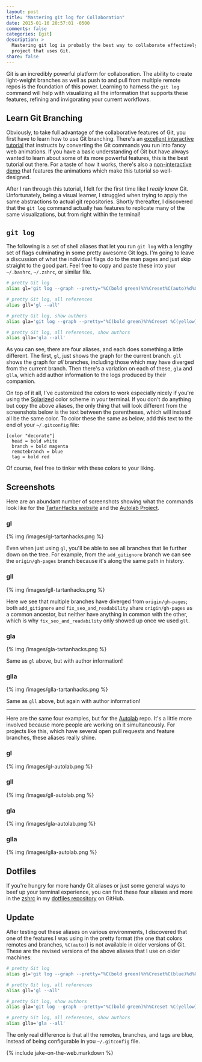 ```yaml
---
layout: post
title: "Mastering git log for Collaboration"
date: 2015-01-16 20:57:01 -0500
comments: false
categories: [git]
description: >
  Mastering git log is probably the best way to collaborate effectively on a
  project that uses Git.
share: false
---
```


Git is an incredibly powerful platform for collaboration. The ability to create
light-weight branches as well as push to and pull from multiple remote repos is
the foundation of this power. Learning to harness the `git log` command will
help with visualizing all the information that supports these features, refining
and invigorating your current workflows.

<!-- more -->

## Learn Git Branching

Obviously, to take full advantage of the collaborative features of Git, you
first have to learn how to use Git branching. There's an [excellent interactive
tutorial][learnGitBranching] that instructs by converting the Git commands you
run into fancy web animations. If you have a basic understanding of Git but have
always wanted to learn about some of its more powerful features, this is the
best tutorial out there. For a taste of how it works, there's also a
[non-interactive demo][demo] that features the animations which make this
tutorial so well-designed.

After I ran through this tutorial, I felt for the first time like I _really_
knew Git. Unfortunately, being a visual learner, I struggled when trying to
apply the same abstractions to actual git repositories. Shortly thereafter, I
discovered that the `git log` command actually has features to replicate many of
the same visualizations, but from right within the terminal!

## `git log`

The following is a set of shell aliases that let you run `git log` with a
lengthy set of flags culminating in some pretty awesome Git logs. I'm going to
leave a discussion of what the individual flags do to the man pages and just
skip straight to the good part. Feel free to copy and paste these into your
`~/.bashrc`, `~/.zshrc`, or similar file.

```bash pretty git log aliases
# pretty Git log
alias gl='git log --graph --pretty="%C(bold green)%h%Creset%C(auto)%d%Creset %s"'

# pretty Git log, all references
alias gll='gl --all'

# pretty Git log, show authors
alias gla='git log --graph --pretty="%C(bold green)%h%Creset %C(yellow)%an%Creset%C(auto)%d%Creset %s"'

# pretty Git log, all references, show authors
alias glla='gla --all'
```

As you can see, there are four aliases, and each does something a little
different. The first, `gl`, just shows the graph for the current branch. `gll`
shows the graph for _all_ branches, including those which may have diverged from
the current branch. Then there's a variation on each of these, `gla` and
`glla`, which add author information to the logs produced by their
companion.

On top of it all, I've customized the colors to work especially nicely if you're
using the [Solarized][solarized] color scheme in your terminal. If you don't do
anything but copy the above aliases, the only thing that will look different
from the screenshots below is the text between the parentheses, which will
instead all be the same color. To color these the same as below, add this text to
the end of your `~/.gitconfig` file:

```plain Global Git configuration settings
[color "decorate"]
  head = bold white
  branch = bold magenta
  remotebranch = blue
  tag = bold red
```

Of course, feel free to tinker with these colors to your liking.

## Screenshots

Here are an abundant number of screenshots showing what the commands look like
for the [TartanHacks website][tartanhacks] and the [Autolab Project][autolab].

### gl

{% img /images/gl-tartanhacks.png %}

Even when just using `gl`, you'll be able to see all branches that lie further
down on the tree. For example, from the `add_gitignore` branch we can see the
`origin/gh-pages` branch because it's along the same path in history.

### gll

{% img /images/gll-tartanhacks.png %}

Here we see that multiple branches have diverged from `origin/gh-pages`; both
`add_gitignore` and `fix_seo_and_readability` share `origin/gh-pages` as a
common ancestor, but neither have anything in common with the other, which is
why `fix_seo_and_readability` only showed up once we used `gll`.

### gla

{% img /images/gla-tartanhacks.png %}

Same as `gl` above, but with author information!

### glla

{% img /images/glla-tartanhacks.png %}

Same as `gll` above, but again with author information!

- - -

Here are the same four examples, but for the [Autolab][autolab] repo. It's a
little more involved because more people are working on it simultaneously. For
projects like this, which have several open pull requests and feature branches,
these aliases really shine.

### gl

{% img /images/gl-autolab.png %}

### gll

{% img /images/gll-autolab.png %}

### gla

{% img /images/gla-autolab.png %}

### glla

{% img /images/glla-autolab.png %}


## Dotfiles

If you're hungry for more handy Git aliases or just some general ways to beef up
your terminal experience, you can find these four aliases and more in the
[zshrc][zshrc] in my [dotfiles repository][dotfiles] on GitHub.

## Update

After testing out these aliases on various environments, I discovered that one
of the features I was using in the pretty format (the one that colors remotes
and branches, `%C(auto)`) is not available in older versions of Git. These are
the revised versions of the above aliases that I use on older machines:

```bash Compatible Git log aliases
# pretty Git log
alias gl='git log --graph --pretty="%C(bold green)%h%Creset%C(blue)%d%Creset %s"'

# pretty Git log, all references
alias gll='gl --all'

# pretty Git log, show authors
alias gla='git log --graph --pretty="%C(bold green)%h%Creset %C(yellow)%an%Creset%C(blue)%d%Creset %s"'

# pretty Git log, all references, show authors
alias glla='gla --all'
```

The only real difference is that all the remotes, branches, and tags are blue,
instead of being configurable in you `~/.gitconfig` file.



{% include jake-on-the-web.markdown %}


[learnGitBranching]: http://pcottle.github.io/learnGitBranching/
[demo]: http://pcottle.github.io/learnGitBranching/?demo
[solarized]: ethanschoonover.com/solarized
[tartanhacks]: https://github.com/ScottyLabs/tartanhacks
[autolab]: https://github.com/autolab/Autolab
[zshrc]: https://github.com/jez/dotfiles/blob/master/zshrc
[dotfiles]: https://github.com/jez/dotfiles
